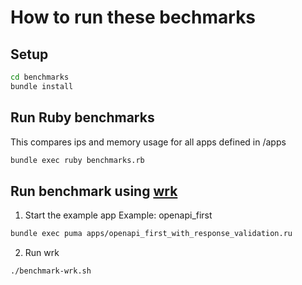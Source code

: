 # How to run these bechmarks

## Setup

```bash
cd benchmarks
bundle install
```

## Run Ruby benchmarks

This compares ips and memory usage for all apps defined in /apps

```bash
bundle exec ruby benchmarks.rb
```

## Run benchmark using [wrk](https://github.com/wg/wrk)

1. Start the example app
Example: openapi_first
```bash
bundle exec puma apps/openapi_first_with_response_validation.ru
```

2. Run wrk
```bash
./benchmark-wrk.sh
```
